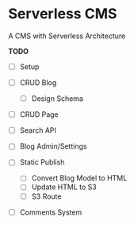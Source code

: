 # Serverless CMS

A CMS  with Serverless Architecture

**TODO**

 - [ ] Setup
 - [ ] CRUD Blog
    - [ ] Design Schema
 - [ ] CRUD Page
 - [ ] Search API
 - [ ] Blog Admin/Settings
 - [ ] Static Publish
    - [ ] Convert Blog Model to HTML
    - [ ] Update HTML to S3
    - [ ] S3 Route
 - [ ] Comments System

